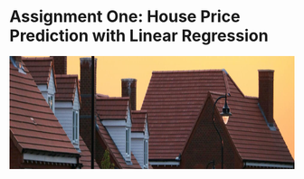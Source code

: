 # Assignment One: House Price Prediction with Linear Regression
<img src= https://github.com/Oyebamiji-Micheal/Machine-Learning-with-Python-Zero-to-GBMs/blob/master/images/House.jpg height="200" width="900" >

